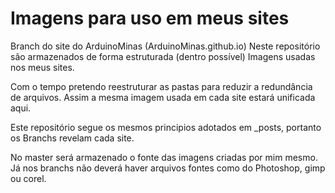 # Imagens para uso em meus sites

Branch do site do ArduinoMinas (ArduinoMinas.github.io)
Neste repositório são armazenados de forma estruturada (dentro possível) Imagens usadas nos meus sites.

Com o tempo pretendo reestruturar as pastas para reduzir a redundância de arquivos. Assim a mesma imagem usada em cada site estará unificada aqui.

Este repositório segue os mesmos principios adotados em \_posts, portanto os Branchs revelam cada site.

No master será armazenado o fonte das imagens criadas por mim mesmo. Já nos branchs não deverá haver arquivos fontes como do Photoshop, gimp ou corel.
